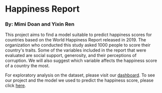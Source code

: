 # Happiness Report
### By: Mimi Doan and Yixin Ren

This project aims to find a model suitable to predict happiness scores for countries based on the World Happiness Report released in 2019.
The organization who conducted this study asked 1000 people to score their country's traits. Some of the variables included in the report that were evaluated are social support, generosity, and their perceptions of corruption. 
We will also suggest which variable affects the happiness score of a country the most.

For exploratory analysis on the dataset, please visit our [dashboard](https://world-happiness-mimi-yixin.herokuapp.com/).
To see our project and the model we used to predict the happiness score, please click [here](https://deepnote.com/project/2de027ca-daed-4b18-944c-62472ea4ca95).
